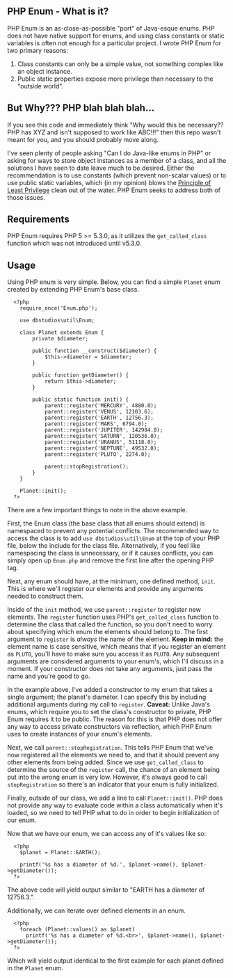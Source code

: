 ## PHP Enum - What is it?

PHP Enum is an as-close-as-possible "port" of Java-esque enums. PHP does not have native support for enums, and using class constants or static variables is often not enough for a particular project. I wrote PHP Enum for two primary reasons:

1. Class constants can only be a simple value, not something complex like an object instance.
2. Public static properties expose more privilege than necessary to the "outside world".

## But Why??? PHP blah blah blah...

If you see this code and immediately think "Why would this be necessary?? PHP has XYZ and isn't supposed to work like ABC!!!" then this repo wasn't meant for you, and you should probably move along.

I've seen plenty of people asking "Can I do Java-like enums in PHP" or asking for ways to store object instances as a member of a class, and all the solutions I have seen to date leave much to be desired. Either the recommendation is to use constants (which prevent non-scalar values) or to use public static variables, which (in my opinion) blows the [Principle of Least Privilege](http://en.wikipedia.org/wiki/Principle_of_least_privilege) clean out of the water. PHP Enum seeks to address both of those issues.

## Requirements

PHP Enum requires PHP 5 >= 5.3.0, as it utilizes the `get_called_class` function which was not introduced until v5.3.0.

## Usage

Using PHP enum is very simple. Below, you can find a simple `Planet` enum created by extending PHP Enum's base class.

```
  <?php
  	require_once('Enum.php');

  	use dbstudios\util\Enum;

  	class Planet extends Enum {
  		private $diameter;

  		public function __construct($diameter) {
  			$this->diameter = $diameter;
  		}

  		public function getDiameter() {
  			return $this->diameter;
  		}

  		public static function init() {
  			parent::register('MERCURY', 4880.0);
  			parent::register('VENUS', 12103.6);
  			parent::register('EARTH', 12756.3);
  			parent::register('MARS', 6794.0);
  			parent::register('JUPITER', 142984.0);
  			parent::register('SATURN', 120536.0);
  			parent::register('URANUS', 51118.0);
  			parent::register('NEPTUNE', 49532.0);
  			parent::register('PLUTO', 2274.0);

  			parent::stopRegistration();
  		}
  	}

  	Planet::init();
  ?>
```

There are a few important things to note in the above example.

First, the Enum class (the base class that all enums should extend) is namespaced to prevent any potential conflicts. The recommended way to access the class is to add `use dbstudios\util\Enum` at the top of your PHP file, below the include for the class file. Alternatively, if you feel like namespacing the class is unnecessary, or if it causes conflicts, you can simply open up `Enum.php` and remove the first line after the opening PHP tag.

Next, any enum should have, at the minimum, one defined method, `init`. This is where we'll register our elements and provide any arguments needed to construct them.

Inside of the `init` method, we use `parent::register` to register new elements. The `register` function uses PHP's `get_called_class` function to determine the class that called the function, so you don't need to worry about specifying which enum the elements should belong to. The first argument to `register` is _always_ the name of the element. **Keep in mind:** the element name is case sensitive, which means that if you register an element as `PLUTO`, you'll have to make sure you access it as `PLUTO`. Any subsequent arguments are considered arguments to your enum's, which I'll discuss in a moment. If your constructor does not take any arguments, just pass the name and you're good to go.

In the example above, I've added a constructor to my enum that takes a single argument; the planet's diameter. I can specify this by including additional arguments during my call to `register`. **Caveat:** Unlike Java's enums, which require you to set the class's constructor to private, PHP Enum requires it to be public. The reason for this is that PHP does not offer any way to access private constructors via reflection, which PHP Enum uses to create instances of your enum's elements.

Next, we call `parent::stopRegistration`. This tells PHP Enum that we've now registered all the elements we need to, and that it should prevent any other elements from being added. Since we use `get_called_class` to determine the source of the `register` call, the chance of an element being put into the wrong enum is very low. However, it's always good to call `stopRegistration` so there's an indicator that your enum is fully initialized.

Finally, outside of our class, we add a line to call `Planet::init()`. PHP does not provide any way to evaluate code within a class automatically when it's loaded, so we need to tell PHP what to do in order to begin initialization of our enum.

Now that we have our enum, we can access any of it's values like so:

```
  <?php
    $planet = Planet::EARTH();

    printf('%s has a diameter of %d.', $planet->name(), $planet->getDiameter());
  ?>
```

The above code will yield output similar to "EARTH has a diameter of 12756.3.".

Additionally, we can iterate over defined elements in an enum.

```
  <?php
    foreach (Planet::values() as $planet)
      printf('%s has a diameter of %d.<br>', $planet->name(), $planet->getDiameter());
  ?>
```

Which will yield output identical to the first example for each planet defined in the `Planet` enum.

